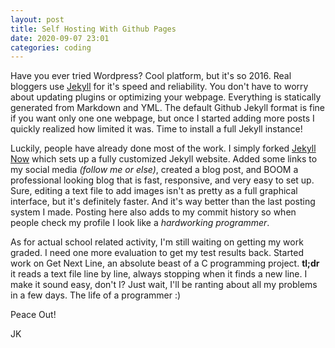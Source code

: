 ```yaml
---
layout: post
title: Self Hosting With Github Pages
date: 2020-09-07 23:01
categories: coding
---
```

Have you ever tried Wordpress? Cool platform, but it's so 2016. Real bloggers use [Jekyll](https://jekyllrb.com/) for it's speed and reliability. You don't have to worry about updating plugins or optimizing your webpage. Everything is statically generated from Markdown and YML. The default Github Jekyll format is fine if you want only one one webpage, but once I started adding more posts I quickly realized how limited it was. Time to install a full Jekyll instance!

Luckily, people have already done most of the work. I simply forked [Jekyll Now](https://github.com/barryclark/jekyll-now) which sets up a fully customized Jekyll website. Added some links to my social media *(follow me or else)*, created a blog post, and BOOM a professional looking blog that is fast, responsive, and very easy to set up. Sure, editing a text file to add images isn't as pretty as a full graphical interface, but it's definitely faster. And it's way better than the last posting system I made. Posting here also adds to my commit history so when people check my profile I look like a *hardworking programmer*.

As for actual school related activity, I'm still waiting on getting my work graded. I need one more evaluation to get my test results back. Started work on Get Next Line, an absolute beast of a C programming project. **tl;dr** it reads a text file line by line, always stopping when it finds a new line. I make it sound easy, don't I? Just wait, I'll be ranting about all my problems in a few days. The life of a programmer :)

Peace Out!

JK
